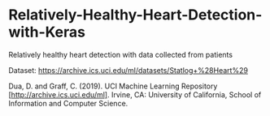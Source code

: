 # Relatively-Healthy-Heart-Detection-with-Keras
Relatively healthy heart detection with data collected from patients

Dataset: https://archive.ics.uci.edu/ml/datasets/Statlog+%28Heart%29

Dua, D. and Graff, C. (2019). UCI Machine Learning Repository [http://archive.ics.uci.edu/ml]. Irvine, CA: University of California, School of Information and Computer Science.
